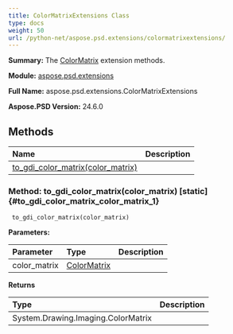 ```yaml
---
title: ColorMatrixExtensions Class
type: docs
weight: 50
url: /python-net/aspose.psd.extensions/colormatrixextensions/
---
```


**Summary:** The [ColorMatrix](/psd/python-net/aspose.psd/colormatrix/) extension methods.

**Module:** [aspose.psd.extensions](/psd/python-net/aspose.psd.extensions/)

**Full Name:** aspose.psd.extensions.ColorMatrixExtensions

**Aspose.PSD Version:** 24.6.0

## **Methods**
| **Name** | **Description** |
| :- | :- |
| [to_gdi_color_matrix(color_matrix)](#to_gdi_color_matrix_color_matrix_1) |    |


### Method: to_gdi_color_matrix(color_matrix)  [static] {#to_gdi_color_matrix_color_matrix_1}


```
 to_gdi_color_matrix(color_matrix) 
```

  

**Parameters:**

| Parameter | Type | Description |
| :- | :- | :- |
| color_matrix | [ColorMatrix](/psd/python-net/aspose.psd/colormatrix) |  |

**Returns**

| Type | Description |
| :- | :- |
| System.Drawing.Imaging.ColorMatrix |  |


